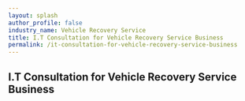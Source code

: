 ```yaml
---
layout: splash 
author_profile: false 
industry_name: Vehicle Recovery Service
title: I.T Consultation for Vehicle Recovery Service Business
permalink: /it-consultation-for-vehicle-recovery-service-business
---
```


## I.T Consultation for Vehicle Recovery Service Business